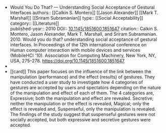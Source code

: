 - Would You Do That? — Understanding Social Acceptance of Gestural Interfaces
  authors:: [[Calkin S. Montero]] [[Jason Alexander]] [[Mark T. Marshall]] [[Sriram Subramanian]]
  type::  [[Social Acceptability]]
  category:: [[Literature]]  
  published-year:: 2010
  DOI:: [10.1145/1851600.1851647](https://doi.org/10.1145/1851600.1851647) 
  citation:: Calkin S. Montero, Jason Alexander, Mark T. Marshall, and Sriram Subramanian. 2010. Would you do that? understanding social acceptance of gestural interfaces. In Proceedings of the 12th international conference on Human computer interaction with mobile devices and services (MobileHCI '10). Association for Computing Machinery, New York, NY, USA, 275–278. https://doi.org/10.1145/1851600.1851647
-
- [[card]] This paper focuses on the influence of the link between the manipulation (performance) and the effect (results) of gestures. They have conducted a user study to investigate how 4 categories of gestures are accepted by users and spectators depending on the nature of the manipulation and effect of each of them. The 4 categories are, Expressive; both the manipulation and effect are revealed. Secretive; neither the manipulation or the effect is revealed, Magical; only the effect is revealed and, Suspenseful, only the manipulation is revealed. The findings of the study suggest that suspenseful gestures were not socially accepted, but both expressive and secretive gestures were accepted.